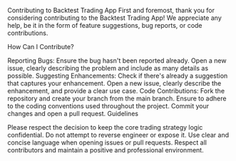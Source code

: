 Contributing to Backtest Trading App
First and foremost, thank you for considering contributing to the Backtest Trading App! We appreciate any help, be it in the form of feature suggestions, bug reports, or code contributions.

How Can I Contribute?

Reporting Bugs:
Ensure the bug hasn't been reported already.
Open a new issue, clearly describing the problem and include as many details as possible.
Suggesting Enhancements:
Check if there's already a suggestion that captures your enhancement.
Open a new issue, clearly describe the enhancement, and provide a clear use case.
Code Contributions:
Fork the repository and create your branch from the main branch.
Ensure to adhere to the coding conventions used throughout the project.
Commit your changes and open a pull request.
Guidelines

Please respect the decision to keep the core trading strategy logic confidential. Do not attempt to reverse engineer or expose it.
Use clear and concise language when opening issues or pull requests.
Respect all contributors and maintain a positive and professional environment.